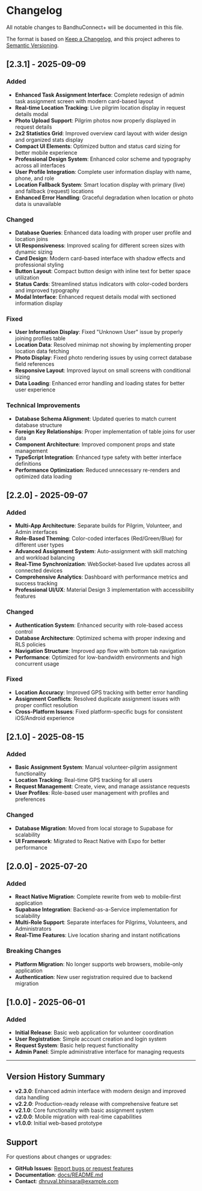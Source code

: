 # Changelog

All notable changes to BandhuConnect+ will be documented in this file.

The format is based on [Keep a Changelog](https://keepachangelog.com/en/1.0.0/),
and this project adheres to [Semantic Versioning](https://semver.org/spec/v2.0.0.html).

## [2.3.1] - 2025-09-09

### Added

- **Enhanced Task Assignment Interface**: Complete redesign of admin task assignment screen with modern card-based layout
- **Real-time Location Tracking**: Live pilgrim location display in request details modal
- **Photo Upload Support**: Pilgrim photos now properly displayed in request details
- **2x2 Statistics Grid**: Improved overview card layout with wider design and organized stats display
- **Compact UI Elements**: Optimized button and status card sizing for better mobile experience
- **Professional Design System**: Enhanced color scheme and typography across all interfaces
- **User Profile Integration**: Complete user information display with name, phone, and role
- **Location Fallback System**: Smart location display with primary (live) and fallback (request) locations
- **Enhanced Error Handling**: Graceful degradation when location or photo data is unavailable

### Changed

- **Database Queries**: Enhanced data loading with proper user profile and location joins
- **UI Responsiveness**: Improved scaling for different screen sizes with dynamic sizing
- **Card Design**: Modern card-based interface with shadow effects and professional styling
- **Button Layout**: Compact button design with inline text for better space utilization
- **Status Cards**: Streamlined status indicators with color-coded borders and improved typography
- **Modal Interface**: Enhanced request details modal with sectioned information display

### Fixed

- **User Information Display**: Fixed "Unknown User" issue by properly joining profiles table
- **Location Data**: Resolved minimap not showing by implementing proper location data fetching
- **Photo Display**: Fixed photo rendering issues by using correct database field references
- **Responsive Layout**: Improved layout on small screens with conditional sizing
- **Data Loading**: Enhanced error handling and loading states for better user experience

### Technical Improvements

- **Database Schema Alignment**: Updated queries to match current database structure
- **Foreign Key Relationships**: Proper implementation of table joins for user data
- **Component Architecture**: Improved component props and state management
- **TypeScript Integration**: Enhanced type safety with better interface definitions
- **Performance Optimization**: Reduced unnecessary re-renders and optimized data loading

## [2.2.0] - 2025-09-07

### Added

- **Multi-App Architecture**: Separate builds for Pilgrim, Volunteer, and Admin interfaces
- **Role-Based Theming**: Color-coded interfaces (Red/Green/Blue) for different user types
- **Advanced Assignment System**: Auto-assignment with skill matching and workload balancing
- **Real-Time Synchronization**: WebSocket-based live updates across all connected devices
- **Comprehensive Analytics**: Dashboard with performance metrics and success tracking
- **Professional UI/UX**: Material Design 3 implementation with accessibility features

### Changed

- **Authentication System**: Enhanced security with role-based access control
- **Database Architecture**: Optimized schema with proper indexing and RLS policies
- **Navigation Structure**: Improved app flow with bottom tab navigation
- **Performance**: Optimized for low-bandwidth environments and high concurrent usage

### Fixed

- **Location Accuracy**: Improved GPS tracking with better error handling
- **Assignment Conflicts**: Resolved duplicate assignment issues with proper conflict resolution
- **Cross-Platform Issues**: Fixed platform-specific bugs for consistent iOS/Android experience

## [2.1.0] - 2025-08-15

### Added

- **Basic Assignment System**: Manual volunteer-pilgrim assignment functionality
- **Location Tracking**: Real-time GPS tracking for all users
- **Request Management**: Create, view, and manage assistance requests
- **User Profiles**: Role-based user management with profiles and preferences

### Changed

- **Database Migration**: Moved from local storage to Supabase for scalability
- **UI Framework**: Migrated to React Native with Expo for better performance

## [2.0.0] - 2025-07-20

### Added

- **React Native Migration**: Complete rewrite from web to mobile-first application
- **Supabase Integration**: Backend-as-a-Service implementation for scalability
- **Multi-Role Support**: Separate interfaces for Pilgrims, Volunteers, and Administrators
- **Real-Time Features**: Live location sharing and instant notifications

### Breaking Changes

- **Platform Migration**: No longer supports web browsers, mobile-only application
- **Authentication**: New user registration required due to backend migration

## [1.0.0] - 2025-06-01

### Added

- **Initial Release**: Basic web application for volunteer coordination
- **User Registration**: Simple account creation and login system
- **Request System**: Basic help request functionality
- **Admin Panel**: Simple administrative interface for managing requests

---

## Version History Summary

- **v2.3.0**: Enhanced admin interface with modern design and improved data handling
- **v2.2.0**: Production-ready release with comprehensive feature set
- **v2.1.0**: Core functionality with basic assignment system
- **v2.0.0**: Mobile migration with real-time capabilities
- **v1.0.0**: Initial web-based prototype

## Support

For questions about changes or upgrades:

- **GitHub Issues**: [Report bugs or request features](https://github.com/DhruvalBhinsara1/BandhuConnect_Plus/issues)
- **Documentation**: [docs/README.md](./docs/README.md)
- **Contact**: dhruval.bhinsara@example.com
